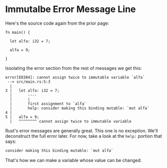 # Immutalbe Error Message Line

Here's the source code again from the prior page:

```rust, noplayground
fn main() {

  let alfa: i32 = 7;

  alfa = 9;

}
```

Issolating the error section from the rest of messages
we get this:

```rust, noplayground
error[E0384]: cannot assign twice to immutable variable `alfa`
 --> src/main.rs:5:3
  |
3 |   let alfa: i32 = 7;
  |       ----
  |       |
  |       first assignment to `alfa`
  |       help: consider making this binding mutable: `mut alfa`
4 |
5 |   alfa = 9;
  |   ^^^^^^^^ cannot assign twice to immutable variable
```

Rust's error messages are generally great. This
one is no exception. We'll deconstruct the full
error later. For now, take a look at the `help:`
portion that says:

```txt
consider making this binding mutable: `mut alfa`
```

That's how we can make a variable whose value
can be changed.
